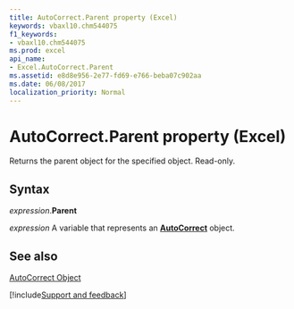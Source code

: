 ```yaml
---
title: AutoCorrect.Parent property (Excel)
keywords: vbaxl10.chm544075
f1_keywords:
- vbaxl10.chm544075
ms.prod: excel
api_name:
- Excel.AutoCorrect.Parent
ms.assetid: e8d8e956-2e77-fd69-e766-beba07c902aa
ms.date: 06/08/2017
localization_priority: Normal
---
```



# AutoCorrect.Parent property (Excel)

Returns the parent object for the specified object. Read-only.


## Syntax

_expression_.**Parent**

_expression_ A variable that represents an **[AutoCorrect](Excel.AutoCorrect(object).md)** object.


## See also


[AutoCorrect Object](Excel.AutoCorrect(object).md)

[!include[Support and feedback](~/includes/feedback-boilerplate.md)]